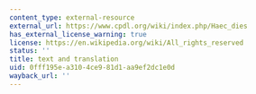 ```yaml
---
content_type: external-resource
external_url: https://www.cpdl.org/wiki/index.php/Haec_dies
has_external_license_warning: true
license: https://en.wikipedia.org/wiki/All_rights_reserved
status: ''
title: text and translation
uid: 0fff195e-a310-4ce9-81d1-aa9ef2dc1e0d
wayback_url: ''
---
```

